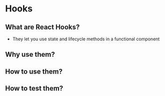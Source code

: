 # Hooks

## What are React Hooks?
- They let you use state and lifecycle methods in a functional component

## Why use them?

## How to use them?

## How to test them?
